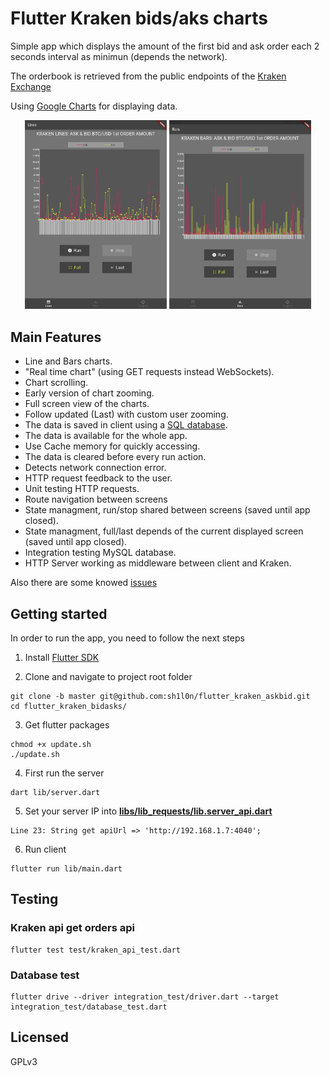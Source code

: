 # Flutter Kraken bids/aks charts

Simple app which displays the amount of the first bid and ask order each 2 seconds interval as minimun (depends the network).

The orderbook is retrieved from the public endpoints of the [Kraken Exchange](https://www.kraken.com/)

Using [Google Charts](https://github.com/google/charts) for displaying data.

<p align="center">
<img src="doc/images/lines_screenshot.jpg" width="45%"/> 
<img  src="doc/images/bars_screenshot.jpg" width="45%"/> 
</p>

## Main Features

- Line and Bars charts.
- "Real time chart" (using GET requests instead WebSockets).
- Chart scrolling.
- Early version of chart zooming.
- Full screen view of the charts.
- Follow updated (Last) with custom user zooming.
- The data is saved in client using a [SQL database](https://github.com/tekartik/sqflite).
- The data is available for the whole app.
- Use Cache memory for quickly accessing.
- The data is cleared before every run action. 
- Detects network connection error.
- HTTP request feedback to the user.
- Unit testing HTTP requests.
- Route navigation between screens
- State managment, run/stop shared between screens (saved until app closed).
- State managment, full/last depends of the current displayed screen (saved until app closed).
- Integration testing MySQL database.
- HTTP Server working as middleware between client and Kraken.

Also there are some knowed [issues](https://github.com/sh1l0n/flutter_kraken_askbid/issues)

## Getting started

In order to run the app, you need to follow the next steps

1. Install [Flutter SDK](https://flutter.dev/docs/get-started/install)

2. Clone and navigate to project root folder
```
git clone -b master git@github.com:sh1l0n/flutter_kraken_askbid.git
cd flutter_kraken_bidasks/
```

3. Get flutter packages
```
chmod +x update.sh
./update.sh
```

4. First run the server
```
dart lib/server.dart
```

5. Set your server IP into [**libs/lib_requests/lib.server_api.dart**](https://github.com/sh1l0n/flutter_kraken_askbid/blob/master/libs/lib_requests/lib/server_api.dart)

```
Line 23: String get apiUrl => 'http://192.168.1.7:4040';
```

6. Run client
```
flutter run lib/main.dart
```

## Testing

### Kraken api get orders api
```
flutter test test/kraken_api_test.dart
```

### Database test
```
flutter drive --driver integration_test/driver.dart --target integration_test/database_test.dart
```

## Licensed
GPLv3